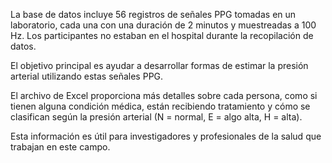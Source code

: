 La base de datos incluye 56 registros de señales PPG tomadas en un laboratorio, cada una con una duración de 2 minutos y muestreadas a 100 Hz. Los participantes no estaban en el hospital durante la recopilación de datos.

El objetivo principal es ayudar a desarrollar formas de estimar la presión arterial utilizando estas señales PPG.

El archivo de Excel proporciona más detalles sobre cada persona, como si tienen alguna condición médica, están recibiendo tratamiento y cómo se clasifican según la presión arterial (N = normal, E = algo alta, H = alta).

Esta información es útil para investigadores y profesionales de la salud que trabajan en este campo.
